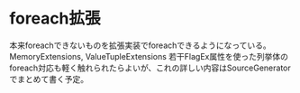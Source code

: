 ﻿# foreach拡張
本来foreachできないものを拡張実装でforeachできるようになっている。
MemoryExtensions, ValueTupleExtensions
若干FlagEx属性を使った列挙体のforeach対応も軽く触れられたらよいが、これの詳しい内容はSourceGeneratorでまとめて書く予定。